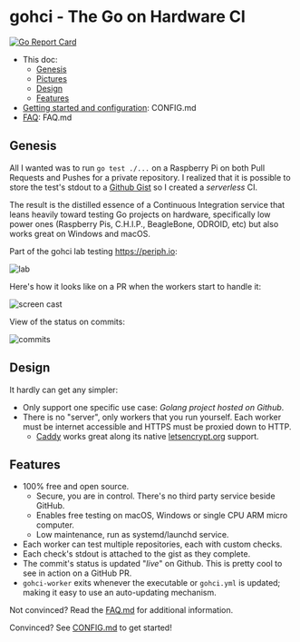 # gohci - The Go on Hardware CI

[![Go Report Card](https://goreportcard.com/badge/github.com/periph/gohci)](https://goreportcard.com/report/github.com/periph/gohci)

- This doc:
  - [Genesis](#genesis)
  - [Pictures](#pictures)
  - [Design](#design)
  - [Features](#features)
- [Getting started and configuration](CONFIG.md): CONFIG.md
- [FAQ](FAQ.md): FAQ.md


## Genesis

All I wanted was to run `go test ./...` on a Raspberry Pi on both Pull Requests
and Pushes for a private repository. I realized that it is possible to store the
test's stdout to a [Github Gist](https://gist.github.com/) so I created a
_serverless_ CI.

The result is the distilled essence of a Continuous Integration service that
leans heavily toward testing Go projects on hardware, specifically low power
ones (Raspberry Pis, C.H.I.P., BeagleBone, ODROID, etc) but also works great on
Windows and macOS.

Part of the gohci lab testing https://periph.io:

![lab](https://raw.githubusercontent.com/wiki/periph/gohci/lab.jpg
"lab")

Here's how it looks like on a PR when the workers start to handle it:

![screen cast](https://raw.githubusercontent.com/wiki/periph/gohci/gohci.gif
"screen cast")


View of the status on commits:

![commits](https://raw.githubusercontent.com/wiki/periph/gohci/commits.png
"commits")


## Design

It hardly can get any simpler:

- Only support one specific use case: *Golang project hosted on Github*.
- There is no "server", only workers that you run yourself. Each worker must be
  internet accessible and HTTPS must be proxied down to HTTP.
  - [Caddy](https://caddyserver.com/) works great along its native
    [letsencrypt.org](https://letsencrypt.org) support.


## Features

- 100% free and open source.
  - Secure, you are in control. There's no third party service beside GitHub.
  - Enables free testing on macOS, Windows or single CPU ARM micro computer.
  - Low maintenance, run as systemd/launchd service.
- Each worker can test multiple repositories, each with custom checks.
- Each check's stdout is attached to the gist as they complete.
- The commit's status is updated "_live_" on Github. This is pretty cool to see
  in action on a GitHub PR.
- `gohci-worker` exits whenever the executable or `gohci.yml` is updated; making
  it easy to use an auto-updating mechanism.

Not convinced? Read the [FAQ.md](FAQ.md) for additional information.

Convinced? See [CONFIG.md](CONFIG.md) to get started!
